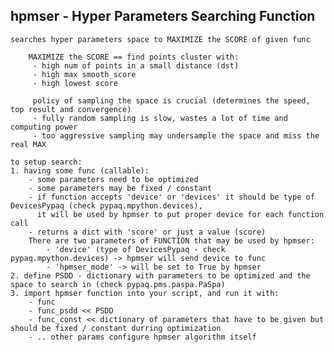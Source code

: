 ## hpmser - Hyper Parameters Searching Function

    searches hyper parameters space to MAXIMIZE the SCORE of given func

        MAXIMIZE the SCORE == find points cluster with:
         - high num of points in a small distance (dst)
         - high max smooth_score
         - high lowest score

         policy of sampling the space is crucial (determines the speed, top result and convergence)
         - fully random sampling is slow, wastes a lot of time and computing power
         - too aggressive sampling may undersample the space and miss the real MAX

    to setup search:
    1. having some func (callable):
        - some parameters need to be optimized
        - some parameters may be fixed / constant
        - if function accepts 'device' or 'devices' it should be type of DevicesPypaq (check pypaq.mpython.devices),
          it will be used by hpmser to put proper device for each function call
        - returns a dict with 'score' or just a value (score)
        There are two parameters of FUNCTION that may be used by hpmser:
            - 'device' (type of DevicesPypaq - check pypaq.mpython.devices) -> hpmser will send device to func
            - 'hpmser_mode' -> will be set to True by hpmser
    2. define PSDD - dictionary with parameters to be optimized and the space to search in (check pypaq.pms.paspa.PaSpa)
    3. import hpmser function into your script, and run it with:
        - func
        - func_psdd << PSDD
        - func_const << dictionary of parameters that have to be given but should be fixed / constant durring optimization
        - .. other params configure hpmser algorithm itself
